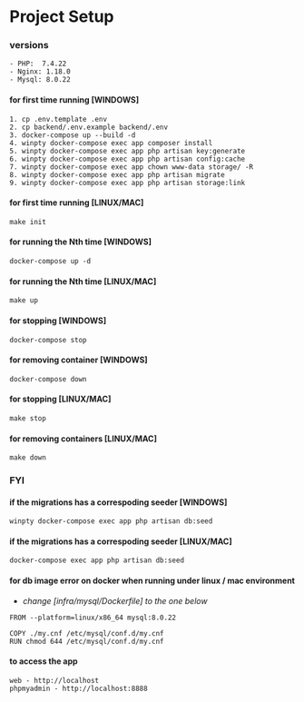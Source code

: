 # Project Setup
### versions
```
- PHP:  7.4.22 
- Nginx: 1.18.0
- Mysql: 8.0.22
```

#### for first time running [WINDOWS]
```
1. cp .env.template .env
2. cp backend/.env.example backend/.env
3. docker-compose up --build -d
4. winpty docker-compose exec app composer install
5. winpty docker-compose exec app php artisan key:generate
6. winpty docker-compose exec app php artisan config:cache
7. winpty docker-compose exec app chown www-data storage/ -R
8. winpty docker-compose exec app php artisan migrate
9. winpty docker-compose exec app php artisan storage:link
```

#### for first time running [LINUX/MAC]
```
make init
```

#### for running the Nth time [WINDOWS]
```
docker-compose up -d
```

#### for running the Nth time [LINUX/MAC]
```
make up
```

#### for stopping [WINDOWS]
```
docker-compose stop
```
#### for removing container [WINDOWS]
```
docker-compose down
```

#### for stopping [LINUX/MAC]
```
make stop
```

#### for removing containers [LINUX/MAC]
```
make down
```

### FYI
#### if the migrations has a correspoding seeder [WINDOWS]
```
winpty docker-compose exec app php artisan db:seed
```
#### if the migrations has a correspoding seeder [LINUX/MAC]
```
docker-compose exec app php artisan db:seed
```

#### for db image error on docker when running under linux / mac environment
- *change [infra/mysql/Dockerfile] to the one below*
```
FROM --platform=linux/x86_64 mysql:8.0.22

COPY ./my.cnf /etc/mysql/conf.d/my.cnf
RUN chmod 644 /etc/mysql/conf.d/my.cnf

```

#### to access the app
```
web - http://localhost
phpmyadmin - http://localhost:8888
```